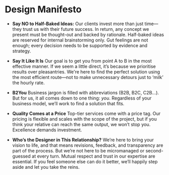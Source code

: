 # Design Manifesto

- **Say NO to Half-Baked Ideas:**
Our clients invest more than just time—they trust us with their future success. In return, any concept we present must be thought-out and backed by rationale. Half-baked ideas are reserved for internal brainstorming only. Gut feelings are not enough; every decision needs to be supported by evidence and strategy.

- **Say It Like It Is**
Our goal is to get you from point A to B in the most effective manner. If we seem a little direct, it’s because we prioritise results over pleasantries. We're here to find the perfect solution using the most efficient route—not to make unnecessary detours just to ‘milk’ the hourly rate.

- **B2You**
Business jargon is filled with abbreviations (B2B, B2C, C2B…). But for us, it all comes down to one thing: _you_. Regardless of your business model, we’ll work to find a solution that fits.

- **Quality Comes at a Price**
Top-tier services come with a price tag. Our pricing is flexible and scales with the scope of the project, but if you think your relative can reach the same output, we won’t stop you. Excellence demands investment.

- **Who’s the Designer in This Relationship?**
We’re here to bring your vision to life, and that means revisions, feedback, and transparency are part of the process. But we’re not here to be micromanaged or second-guessed at every turn. Mutual respect and trust in our expertise are essential. If you feel someone else can do it better, we’ll happily step aside and let you take the reins.
